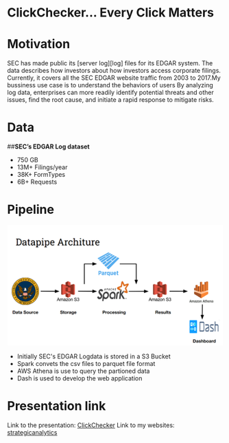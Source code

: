 # ClickChecker... Every Click Matters

# Motivation
SEC has made public its [server log][log] files for its EDGAR system. The data describes how investors about how investors access corporate filings. Currently, it covers all the SEC EDGAR website traffic from 2003 to 2017.My bussiness use case is to understand the behaviors of users
By analyzing log data, enterprises can more readily identify potential threats and other issues, find the root cause, and initiate a rapid response to mitigate risks.

# Data 
##**SEC’s EDGAR Log dataset**
* 750 GB 
* 13M+ Filings/year
* 38K+ FormTypes
* 6B+ Requests

# Pipeline
![GitHub Logo](/docs/pipeline.png)

* Initially SEC's EDGAR Logdata is stored in a S3 Bucket 
* Spark convets the csv files to parquet file format
* AWS Athena is use to query the partioned data
* Dash is used to develop the web application

# Presentation link
Link to the presentation: [ClickChecker](https://docs.google.com/presentation/d/1Wpjc7b85ut5BtaOwysQbTulW6dZ_S2j5ONbN9iG-YVk/edit#slide=id.p)
Link to my websites: [strategicanalytics](http://strategicanalytics.club/)


